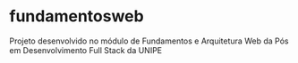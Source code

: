 # fundamentosweb
Projeto desenvolvido no módulo de Fundamentos e Arquitetura Web da Pós em Desenvolvimento Full Stack da UNIPE
